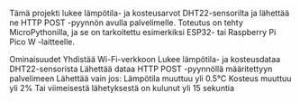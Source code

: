 Tämä projekti lukee lämpötila- ja kosteusarvot DHT22-sensorilta ja lähettää ne HTTP POST -pyynnön avulla palvelimelle. Toteutus on tehty MicroPythonilla, ja se on tarkoitettu esimerkiksi ESP32- tai Raspberry Pi Pico W -laitteelle.

Ominaisuudet
  Yhdistää Wi-Fi-verkkoon
  Lukee lämpötila- ja kosteusdataa DHT22-sensorista
  Lähettää dataa HTTP POST -pyynnöllä määritettyyn palvelimeen
  Lähettää vain jos:
  Lämpötila muuttuu yli 0.5°C
  Kosteus muuttuu yli 2%
  Tai viimeisestä lähetyksestä on kulunut yli 15 sekuntia

